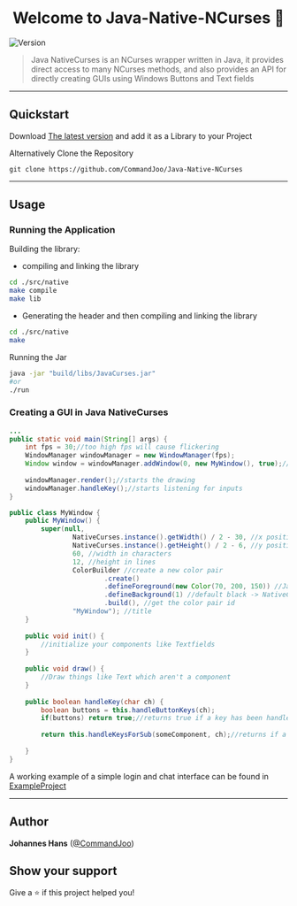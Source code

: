 <h1 align="center">Welcome to Java-Native-NCurses 👋</h1>
<p>
  <img alt="Version" src="https://img.shields.io/badge/version-1.0.0-blue.svg?cacheSeconds=2592000" />
</p>

> Java NativeCurses is an NCurses wrapper written in Java, it provides direct access to many NCurses methods, and also provides an API for directly creating GUIs using Windows Buttons and Text fields

***
## Quickstart
Download
[The latest version](https://github.com/CommandJoo/Java-Native-NCurses/releases/latest)
and add it as a Library to your Project

Alternatively
Clone the Repository
```shell
git clone https://github.com/CommandJoo/Java-Native-NCurses
```

***
## Usage

### Running the Application
Building the library:
- compiling and linking the library
```sh
cd ./src/native
make compile
make lib
```
- Generating the header and then compiling and linking the library
```sh
cd ./src/native
make
```

Running the Jar
```sh
java -jar "build/libs/JavaCurses.jar"
#or
./run
```

### Creating a GUI in Java NativeCurses
```java
...
public static void main(String[] args) {
    int fps = 30;//too high fps will cause flickering
    WindowManager windowManager = new WindowManager(fps);
    Window window = windowManager.addWindow(0, new MyWindow(), true);//add a window to the screen and make it be the actively rendered one
    
    windowManager.render();//starts the drawing
    windowManager.handleKey();//starts listening for inputs
}
```
```java
public class MyWindow {
    public MyWindow() {
        super(null,
                NativeCurses.instance().getWidth() / 2 - 30, //x position
                NativeCurses.instance().getHeight() / 2 - 6, //y position
                60, //width in characters
                12, //height in lines
                ColorBuilder //create a new color pair
                        .create()
                        .defineForeground(new Color(70, 200, 150)) //Java Colors and Hex are supported
                        .defineBackground(1) //default black -> NativeCurses.BLACK
                        .build(), //get the color pair id
                "MyWindow"); //title
    }
    
    public void init() {
        //initialize your components like Textfields
    }
    
    public void draw() {
        //Draw things like Text which aren't a component
    }
    
    public boolean handleKey(char ch) {
        boolean buttons = this.handleButtonKeys(ch);
        if(buttons) return true;//returns true if a key has been handled
        
        return this.handleKeysForSub(someComponent, ch);//returns if a key has been handled by a component
        
    }
}
```
A working example of a simple login and chat interface can be found in [ExampleProject](src/main/java/de/johannes/Main.java)
***
## Author

**Johannes Hans** ([@CommandJoo](https://github.com/CommandJoo))

## Show your support

Give a ⭐️ if this project helped you!
